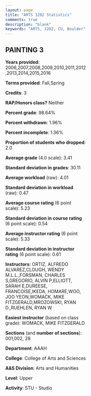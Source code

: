 ```yaml
---
layout: page
title: "ARTS 3202 Statistics"
comments: true
description: "blank"
keywords: "ARTS, 3202, CU, Boulder"
--- 
```

<head>
<script src="https://ajax.googleapis.com/ajax/libs/jquery/2.1.3/jquery.min.js"></script>
<script src="https://dl.dropboxusercontent.com/s/pc42nxpaw1ea4o9/highcharts.js?dl=0"></script>
<!-- <script src="../assets/js/highcharts.js"></script> -->
<style type="text/css">@font-face {
	font-family: "Bebas Neue";
	src: url(https://www.filehosting.org/file/details/544349/BebasNeue%20Regular.otf) format("opentype");
	}
	h1.Bebas { 
		font-family: "Bebas Neue", Verdana, Tahoma;
	}
</style>
</head>
<body>
	<div id="container" style="float: right; width: 45%; height: 88%; margin-left: 2.5%; margin-right: 2.5%;"></div>
	<script language="JavaScript">
		$(document).ready(function() {
		var chart = {type: 'column'};
		var title = {text: 'Grade Distribution'};
		var xAxis = {categories: ['A','B','C','D','F'],crosshair: true};
		var yAxis = {min: 0,title: {text: 'Percentage'}};
		var tooltip = {headerFormat: '<center><b><span style="font-size:20px">{point.key}</span></b></center>',
		               pointFormat: '<td style="padding:0"><b>{point.y:.1f}%</b></td>',
		               footerFormat: '</table>',shared: true,useHTML: true};
		var plotOptions = {column: {pointPadding: 0.0,borderWidth: 0}};  
		var credits = {enabled: false};var series= [{name: 'Percent',data: [59.75,32.57,4.56,1.24,1.87,]}];
		var json = {};
		json.chart = chart;
		json.title = title;
		json.tooltip = tooltip;
		json.xAxis = xAxis;
		json.yAxis = yAxis;  
		json.series = series;
		json.plotOptions = plotOptions;  
		json.credits = credits;
		$('#container').highcharts(json);
	});
	</script>
</body>
			   
## PAINTING 3

**Years provided**: 2006,2007,2008,2009,2010,2011,2012,2013,2014,2015,2016

**Terms provided**: Fall,Spring

**Credits**: 3

**RAP/Honors class?** Neither

**Percent grade**: 98.64%

**Percent withdrawn**: 1.96%

**Percent incomplete**: 1.36%

**Proportion of students who dropped**: 2.0

**Average grade** (4.0 scale): 3.41

**Standard deviation in grades**: 30.11

**Average workload** (raw): 4.01

**Standard deviation in workload** (raw): 0.47

**Average course rating** (6 point scale): 5.23

**Standard deviation in course rating** (6 point scale): 0.54

**Average instructor rating** (6 point scale): 5.33

**Standard deviation in instructor rating** (6 point scale): 0.61

**Instructors**: ORTIZ, ALFREDO ALVAREZ,CLOUGH, WENDY M.L.L.,FORSMAN, CHARLES S,GREGORIO, ALVIN P,ELLIOTT, SARAH E,DUREESE, FRANCOISE,IKEDA, HOMARE,WOO, JOO YEON,WOMACK, MIKE FITZGERALD,MROZOWSKI, RYAN D.,RUEHLEN, RYAN W

**Easiest instructor** (based on class grade): WOMACK, MIKE FITZGERALD

**Sections** (and **number of sections**): 001,002, 28

**Department**: AAAH

**College**: College of Arts and Sciences

**A&S Division**: Arts and Humanities

**Level**: Upper

**Activity**: STU - Studio